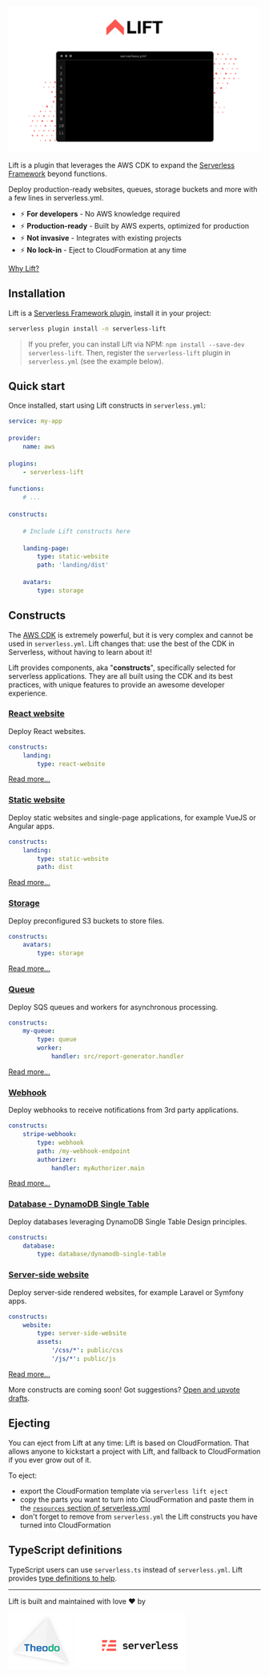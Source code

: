 ![](docs/img/animation.gif)

Lift is a plugin that leverages the AWS CDK to expand the [Serverless Framework](https://www.serverless.com/) beyond functions.

Deploy production-ready websites, queues, storage buckets and more with a few lines in serverless.yml.

- ⚡️ **For developers** - No AWS knowledge required
- ⚡️ **Production-ready** - Built by AWS experts, optimized for production
- ⚡️ **Not invasive** - Integrates with existing projects
- ⚡️ **No lock-in** - Eject to CloudFormation at any time

[Why Lift?](docs/comparison.md)

## Installation

Lift is a [Serverless Framework plugin](https://www.serverless.com/plugins/), install it in your project:

```bash
serverless plugin install -n serverless-lift
```

> If you prefer, you can install Lift via NPM: `npm install --save-dev serverless-lift`. Then, register the `serverless-lift` plugin in `serverless.yml` (see the example below).

## Quick start

Once installed, start using Lift constructs in `serverless.yml`:

```yaml
service: my-app

provider:
    name: aws

plugins:
    - serverless-lift

functions: 
    # ...

constructs:

    # Include Lift constructs here

    landing-page:
        type: static-website
        path: 'landing/dist'

    avatars:
        type: storage
```

## Constructs

The [AWS CDK](https://docs.aws.amazon.com/cdk/latest/guide/home.html) is extremely powerful, but it is very complex and cannot be used in `serverless.yml`. Lift changes that: use the best of the CDK in Serverless, without having to learn about it!

Lift provides components, aka "**constructs**", specifically selected for serverless applications. They are all built using the CDK and its best practices, with unique features to provide an awesome developer experience.

### [React website](docs/react-website.md)

Deploy React websites.

```yaml
constructs:
    landing:
        type: react-website
```

[Read more...](docs/react-website.md)

### [Static website](docs/static-website.md)

Deploy static websites and single-page applications, for example VueJS or Angular apps.

```yaml
constructs:
    landing:
        type: static-website
        path: dist
```

[Read more...](docs/static-website.md)

### [Storage](docs/storage.md)

Deploy preconfigured S3 buckets to store files.

```yaml
constructs:
    avatars:
        type: storage
```

[Read more...](docs/storage.md)

### [Queue](docs/queue.md)

Deploy SQS queues and workers for asynchronous processing.

```yaml
constructs:
    my-queue:
        type: queue
        worker:
            handler: src/report-generator.handler
```

[Read more...](docs/queue.md)

### [Webhook](docs/webhook.md)

Deploy webhooks to receive notifications from 3rd party applications.

```yaml
constructs:
    stripe-webhook:
        type: webhook
        path: /my-webhook-endpoint
        authorizer:
            handler: myAuthorizer.main
```

[Read more...](docs/webhook.md)

### [Database - DynamoDB Single Table](docs/database-dynamodb-single-table.md)

Deploy databases leveraging DynamoDB Single Table Design principles.

```yaml
constructs:
    database:
        type: database/dynamodb-single-table
```

### [Server-side website](docs/server-side-website.md)

Deploy server-side rendered websites, for example Laravel or Symfony apps.

```yaml
constructs:
    website:
        type: server-side-website
        assets:
            '/css/*': public/css
            '/js/*': public/js
```

[Read more...](docs/server-side-website.md)

More constructs are coming soon! Got suggestions? [Open and upvote drafts](https://github.com/getlift/lift/discussions/categories/constructs).

## Ejecting

You can eject from Lift at any time: Lift is based on CloudFormation. That allows anyone to kickstart a project with Lift, and fallback to CloudFormation if you ever grow out of it.

To eject:

- export the CloudFormation template via `serverless lift eject`
- copy the parts you want to turn into CloudFormation and paste them in the [`resources` section of serverless.yml](https://www.serverless.com/framework/docs/providers/aws/guide/resources/)
- don't forget to remove from `serverless.yml` the Lift constructs you have turned into CloudFormation

## TypeScript definitions

TypeScript users can use `serverless.ts` instead of `serverless.yml`. Lift provides [type definitions to help](docs/serverless-types.md).

---

Lift is built and maintained with love ❤️ by

<a href="https://www.theodo.fr/" title="Theodo"><img src="docs/img/theodo.png" width="130"></a>
<a href="https://www.serverless.com/" title="Serverless"><img src="docs/img/serverless-logo.png" width="220"></a>
